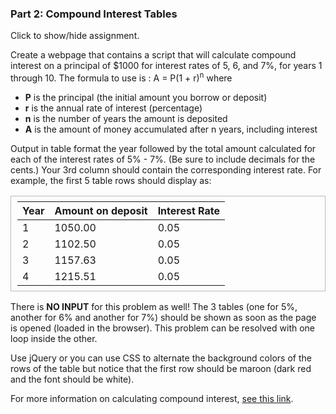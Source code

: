 ### Part 2: Compound Interest Tables

<p class="accordian">Click to show/hide assignment.</p>
<div class="panel">

Create a webpage that contains a script that will calculate compound interest on a principal of $1000 for interest rates of 5, 6, and 7%, for years 1 through 10. The formula to use is : A = P(1 + r)<sup>n</sup> where  
  
- **P** is the principal (the initial amount you borrow or deposit)   
- **r** is the annual rate of interest (percentage)  
- **n** is the number of years the amount is deposited  
- **A** is the amount of money accumulated after n years, including interest  
  
Output in table format the year followed by the total amount calculated for each of the interest rates of 5% - 7%. (Be sure to include decimals for the cents.) Your 3rd column should contain the corresponding interest rate. For example, the first 5 table rows should display as:  
  
|Year|Amount on deposit|Interest Rate|
|:-|:-|:-|
|1|1050.00|0.05|
|2|1102.50|0.05|
|3|1157.63|0.05|
|4|1215.51|0.05|

There is **NO INPUT** for this problem as well! The 3 tables (one for 5%, another for 6% and another for 7%) should be shown as soon as the page is opened (loaded in the browser). This problem can be resolved with one loop inside the other.

Use jQuery or you can use CSS to alternate the background colors of the rows of the table but notice that the first row should be maroon (dark red and the font should be white).

For more information on calculating compound interest, [see this link](http://math.about.com/library/weekly/aa042002a.htm).   

</div>

<style>
table {
  border: 1px solid #bbb;
  padding: 0.5em 10px;
  line-height: normal;
}
</style>

<div class="row" id="results">
</div>

<script>

const calcInterest = (principal, rate, years) => {
    let 
        amount,
        o = {style: "currency", currency: "USD"},
        thisTable;

    thisTable = '<div class="one-third column"><table><thead><tr><th style="text-align:left">Year</th><th style="text-align:center">On Deposit</th><th style="text-align:right">Rate</th></tr></thead><tbody>';
    for (let year = 1; year <= years; year++) {
        amount = principal * ( 1 + rate ) ** year; 
        thisTable += `<tr><td style="text-align:left">${year}</td><td style="text-align:center">${amount.toLocaleString("en", o)}</td><td style="text-align:right">${rate.toLocaleString('en-GB', { style: 'percent' })}</td></tr>`;
    }
    thisTable += '</tbody></table></div>';
    document.getElementById('results').innerHTML += thisTable;

}

window.addEventListener('load', () => {
    calcInterest(1000, 0.05, 10);
    calcInterest(1000, 0.06, 10);
    calcInterest(1000, 0.07, 10);
    $( "table thead tr th" ).each(function( index ) {
        $( this ).css("background-color", "orchid");
        $( this ).css("color", "whitesmoke");
    });   
    $("table tr:nth-child(even)").css("background", "#33c3f0");
    $("table tr:nth-child(odd)").css("background", "whitesmoke");
});       

</script>

<!-- jQuery –––––––––––––––––––––––––––––––––––––––––––––––––– -->
<script src="/assets/jquery.bundle.js"></script>
<link rel="stylesheet" href="./assets/jquery.css">





